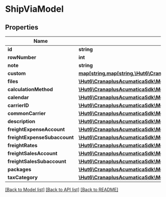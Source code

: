 # ShipViaModel

## Properties
Name | Type | Description | Notes
------------ | ------------- | ------------- | -------------
**id** | **string** |  | [optional] 
**rowNumber** | **int** |  | [optional] 
**note** | **string** |  | [optional] 
**custom** | [**map[string,map[string,\Hut6\CranaplusAcumaticaSdk\Model\CustomFieldModel]]**](map.md) |  | [optional] 
**files** | [**\Hut6\CranaplusAcumaticaSdk\Model\FileLinkModel[]**](FileLinkModel.md) |  | [optional] 
**calculationMethod** | [**\Hut6\CranaplusAcumaticaSdk\Model\StringValueModel**](StringValueModel.md) |  | [optional] 
**calendar** | [**\Hut6\CranaplusAcumaticaSdk\Model\StringValueModel**](StringValueModel.md) |  | [optional] 
**carrierID** | [**\Hut6\CranaplusAcumaticaSdk\Model\StringValueModel**](StringValueModel.md) |  | [optional] 
**commonCarrier** | [**\Hut6\CranaplusAcumaticaSdk\Model\BooleanValueModel**](BooleanValueModel.md) |  | [optional] 
**description** | [**\Hut6\CranaplusAcumaticaSdk\Model\StringValueModel**](StringValueModel.md) |  | [optional] 
**freightExpenseAccount** | [**\Hut6\CranaplusAcumaticaSdk\Model\StringValueModel**](StringValueModel.md) |  | [optional] 
**freightExpenseSubaccount** | [**\Hut6\CranaplusAcumaticaSdk\Model\StringValueModel**](StringValueModel.md) |  | [optional] 
**freightRates** | [**\Hut6\CranaplusAcumaticaSdk\Model\ShipViaFreightRateModel[]**](ShipViaFreightRateModel.md) |  | [optional] 
**freightSalesAccount** | [**\Hut6\CranaplusAcumaticaSdk\Model\StringValueModel**](StringValueModel.md) |  | [optional] 
**freightSalesSubaccount** | [**\Hut6\CranaplusAcumaticaSdk\Model\StringValueModel**](StringValueModel.md) |  | [optional] 
**packages** | [**\Hut6\CranaplusAcumaticaSdk\Model\ShippingBoxModel[]**](ShippingBoxModel.md) |  | [optional] 
**taxCategory** | [**\Hut6\CranaplusAcumaticaSdk\Model\StringValueModel**](StringValueModel.md) |  | [optional] 

[[Back to Model list]](../README.md#documentation-for-models) [[Back to API list]](../README.md#documentation-for-api-endpoints) [[Back to README]](../README.md)


